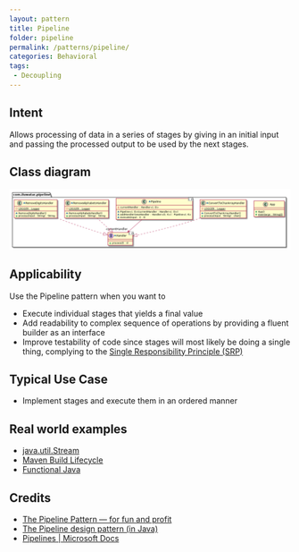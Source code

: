 ```yaml
---
layout: pattern
title: Pipeline
folder: pipeline
permalink: /patterns/pipeline/
categories: Behavioral
tags:
 - Decoupling
---
```


## Intent
Allows processing of data in a series of stages by giving in an initial input and passing the processed output to be used by the next stages.

## Class diagram
![alt text](./etc/pipeline.urm.png "Pipeline pattern class diagram")

## Applicability
Use the Pipeline pattern when you want to

* Execute individual stages that yields a final value
* Add readability to complex sequence of operations by providing a fluent builder as an interface
* Improve testability of code since stages will most likely be doing a single thing, complying to the [Single Responsibility Principle (SRP)](https://java-design-patterns.com/principles/#single-responsibility-principle)

## Typical Use Case

* Implement stages and execute them in an ordered manner

## Real world examples

* [java.util.Stream](https://docs.oracle.com/javase/8/docs/api/java/util/stream/package-summary.html)
* [Maven Build Lifecycle](http://maven.apache.org/guides/introduction/introduction-to-the-lifecycle.html)
* [Functional Java](https://github.com/functionaljava/functionaljava)

## Credits

* [The Pipeline Pattern — for fun and profit](https://medium.com/@aaronweatherall/the-pipeline-pattern-for-fun-and-profit-9b5f43a98130)
* [The Pipeline design pattern (in Java)](https://medium.com/@deepakbapat/the-pipeline-design-pattern-in-java-831d9ce2fe21)
* [Pipelines | Microsoft Docs](https://docs.microsoft.com/en-us/previous-versions/msp-n-p/ff963548(v=pandp.10))
